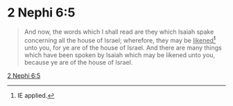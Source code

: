 # 2 Nephi 6:5

> And now, the words which I shall read are they which Isaiah spake concerning all the house of Israel; wherefore, they may be <u>likened</u>[^a] unto you, for ye are of the house of Israel. And there are many things which have been spoken by Isaiah which may be likened unto you, because ye are of the house of Israel.

[2 Nephi 6:5](https://www.churchofjesuschrist.org/study/scriptures/bofm/2-ne/6?lang=eng&id=p5#p5)


[^a]: IE applied.  
